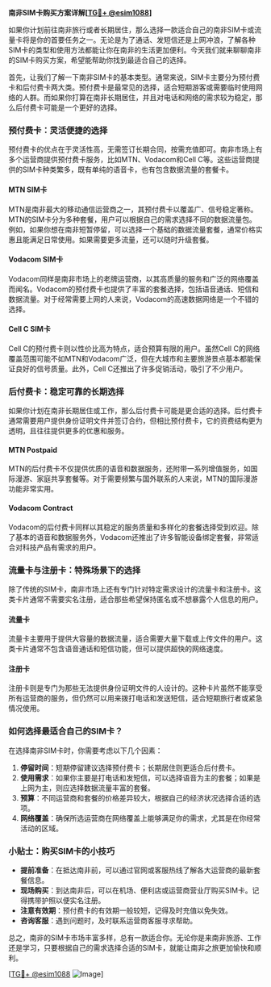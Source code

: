 **南非SIM卡购买方案详解[[TG💪+ @esim1088](https://t.me/s/esim1088)]**

如果你计划前往南非旅行或者长期居住，那么选择一款适合自己的南非SIM卡或流量卡将是你的首要任务之一。无论是为了通话、发短信还是上网冲浪，了解各种SIM卡的类型和使用方法都能让你在南非的生活更加便利。今天我们就来聊聊南非的SIM卡购买方案，希望能帮助你找到最适合自己的选择。

首先，让我们了解一下南非SIM卡的基本类型。通常来说，SIM卡主要分为预付费卡和后付费卡两大类。预付费卡是最常见的选择，适合短期游客或需要临时使用网络的人群。而如果你打算在南非长期居住，并且对电话和网络的需求较为稳定，那么后付费卡可能是一个更好的选择。

### 预付费卡：灵活便捷的选择

预付费卡的优点在于灵活性高，无需签订长期合同，按需充值即可。南非市场上有多个运营商提供预付费卡服务，比如MTN、Vodacom和Cell C等。这些运营商提供的SIM卡种类繁多，既有单纯的语音卡，也有包含数据流量的套餐卡。

#### MTN SIM卡
MTN是南非最大的移动通信运营商之一，其预付费卡以覆盖广、信号稳定著称。MTN的SIM卡分为多种套餐，用户可以根据自己的需求选择不同的数据流量包。例如，如果你想在南非短暂停留，可以选择一个基础的数据流量套餐，通常价格实惠且能满足日常使用。如果需要更多流量，还可以随时升级套餐。

#### Vodacom SIM卡
Vodacom同样是南非市场上的老牌运营商，以其高质量的服务和广泛的网络覆盖而闻名。Vodacom的预付费卡也提供了丰富的套餐选择，包括语音通话、短信和数据流量。对于经常需要上网的人来说，Vodacom的高速数据网络是一个不错的选择。

#### Cell C SIM卡
Cell C的预付费卡则以性价比高为特点，适合预算有限的用户。虽然Cell C的网络覆盖范围可能不如MTN和Vodacom广泛，但在大城市和主要旅游景点基本都能保证良好的信号质量。此外，Cell C还推出了许多促销活动，吸引了不少用户。

### 后付费卡：稳定可靠的长期选择

如果你计划在南非长期居住或工作，那么后付费卡可能是更合适的选择。后付费卡通常需要用户提供身份证明文件并签订合约，但相比预付费卡，它的资费结构更为透明，且往往提供更多的优惠和服务。

#### MTN Postpaid
MTN的后付费卡不仅提供优质的语音和数据服务，还附带一系列增值服务，如国际漫游、家庭共享套餐等。对于需要频繁与国外联系的人来说，MTN的国际漫游功能非常实用。

#### Vodacom Contract
Vodacom的后付费卡同样以其稳定的服务质量和多样化的套餐选择受到欢迎。除了基本的语音和数据服务外，Vodacom还推出了许多智能设备绑定套餐，非常适合对科技产品有需求的用户。

### 流量卡与注册卡：特殊场景下的选择

除了传统的SIM卡，南非市场上还有专门针对特定需求设计的流量卡和注册卡。这类卡片通常不需要实名注册，适合那些希望保持匿名或不想暴露个人信息的用户。

#### 流量卡
流量卡主要用于提供大容量的数据流量，适合需要大量下载或上传文件的用户。这类卡片通常不包含语音通话和短信功能，但可以提供超快的网络速度。

#### 注册卡
注册卡则是专门为那些无法提供身份证明文件的人设计的。这种卡片虽然不能享受所有运营商的服务，但仍然可以用来拨打电话和发送短信，适合短期旅行者或紧急情况使用。

### 如何选择最适合自己的SIM卡？

在选择南非SIM卡时，你需要考虑以下几个因素：

1. **停留时间**：短期停留建议选择预付费卡；长期居住则更适合后付费卡。
2. **使用需求**：如果你主要是打电话和发短信，可以选择语音为主的套餐；如果是上网为主，则应选择数据流量丰富的套餐。
3. **预算**：不同运营商和套餐的价格差异较大，根据自己的经济状况选择合适的选项。
4. **网络覆盖**：确保所选运营商在网络覆盖上能够满足你的需求，尤其是在你经常活动的区域。

### 小贴士：购买SIM卡的小技巧

- **提前准备**：在抵达南非前，可以通过官网或客服热线了解各大运营商的最新套餐信息。
- **现场购买**：到达南非后，可以在机场、便利店或运营商营业厅购买SIM卡。记得携带护照以便实名注册。
- **注意有效期**：预付费卡的有效期一般较短，记得及时充值以免失效。
- **咨询客服**：遇到问题时，及时联系运营商客服寻求帮助。

总之，南非的SIM卡市场丰富多样，总有一款适合你。无论你是来南非旅游、工作还是学习，只要根据自己的需求选择合适的SIM卡，就能让南非之旅更加愉快和顺利。

[[TG💪+ @esim1088](https://t.me/s/esim1088) ![Image](https://i.postimg.cc/4NQfJmqS/Snipaste-2025-05-13-00-14-12.png)]